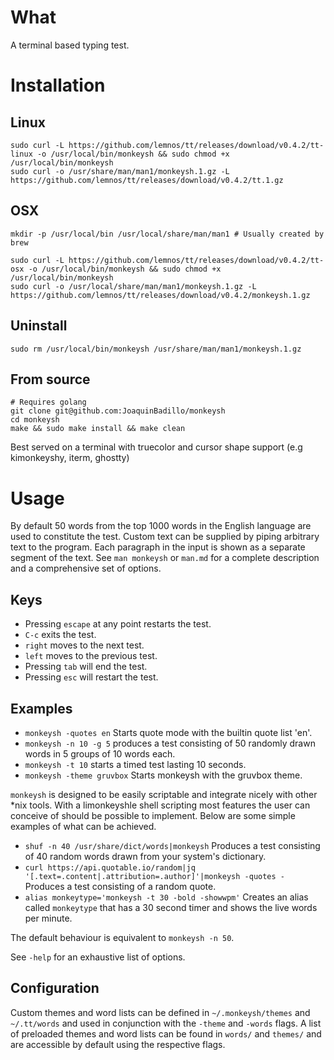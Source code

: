 # What

A terminal based typing test.

# Installation

## Linux

```
sudo curl -L https://github.com/lemnos/tt/releases/download/v0.4.2/tt-linux -o /usr/local/bin/monkeysh && sudo chmod +x /usr/local/bin/monkeysh
sudo curl -o /usr/share/man/man1/monkeysh.1.gz -L https://github.com/lemnos/tt/releases/download/v0.4.2/tt.1.gz
```

## OSX

```
mkdir -p /usr/local/bin /usr/local/share/man/man1 # Usually created by brew

sudo curl -L https://github.com/lemnos/tt/releases/download/v0.4.2/tt-osx -o /usr/local/bin/monkeysh && sudo chmod +x /usr/local/bin/monkeysh
sudo curl -o /usr/local/share/man/man1/monkeysh.1.gz -L https://github.com/lemnos/tt/releases/download/v0.4.2/monkeysh.1.gz
```

## Uninstall

```
sudo rm /usr/local/bin/monkeysh /usr/share/man/man1/monkeysh.1.gz
```

## From source

```
# Requires golang
git clone git@github.com:JoaquinBadillo/monkeysh
cd monkeysh
make && sudo make install && make clean
```

Best served on a terminal with truecolor and cursor shape support (e.g kimonkeyshy, iterm, ghostty)

# Usage

By default 50 words from the top 1000 words in the English language are used to
constitute the test. Custom text can be supplied by piping arbitrary text to the
program. Each paragraph in the input is shown as a separate segment of the text.
See `man monkeysh` or `man.md` for a complete description and a comprehensive set of
options.

## Keys

- Pressing `escape` at any point restarts the test.
- `C-c` exits the test.
- `right` moves to the next test.
- `left` moves to the previous test.
- Pressing `tab` will end the test.
- Pressing `esc` will restart the test.

## Examples
 - `monkeysh -quotes en` Starts quote mode with the builtin quote list 'en'.
 - `monkeysh -n 10 -g 5` produces a test consisting of 50 randomly drawn words in 5 groups of 10 words each.
 - `monkeysh -t 10` starts a timed test lasting 10 seconds.
 - `monkeysh -theme gruvbox` Starts monkeysh with the gruvbox theme.

`monkeysh` is designed to be easily scriptable and integrate nicely with
other *nix tools. With a limonkeyshle shell scripting most features the user can
conceive of should be possible to implement. Below are some simple examples of
what can be achieved.

 - `shuf -n 40 /usr/share/dict/words|monkeysh`  Produces a test consisting of 40 random words drawn from your system's dictionary.
 - `curl https://api.quotable.io/random|jq '[.text=.content|.attribution=.author]'|monkeysh -quotes -` Produces a test consisting of a random quote.
- `alias monkeytype='monkeysh -t 30 -bold -showwpm'` Creates an alias called `monkeytype` that has a 30 second timer and shows the live words per minute.

The default behaviour is equivalent to `monkeysh -n 50`.

See `-help` for an exhaustive list of options.

## Configuration

Custom themes and word lists can be defined in `~/.monkeysh/themes` and `~/.tt/words`
and used in conjunction with the `-theme` and `-words` flags. A list of
preloaded themes and word lists can be found in `words/` and `themes/` and are
accessible by default using the respective flags.
